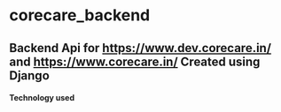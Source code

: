 # corecare_backend

## Backend Api for https://www.dev.corecare.in/ and  https://www.corecare.in/ Created using Django

#### Technology used




